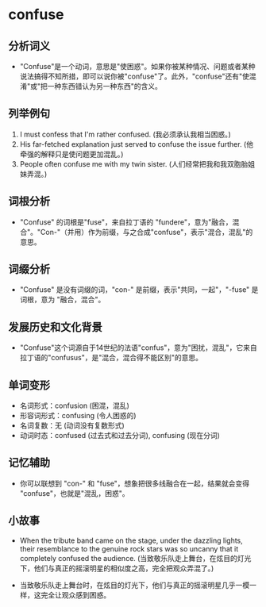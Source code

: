 # confuse

## 分析词义

  

*   "Confuse"是一个动词，意思是"使困惑"。如果你被某种情况、问题或者某种说法搞得不知所措，即可以说你被"confuse"了。此外，"confuse"还有"使混淆"或"把一种东西错认为另一种东西"的含义。

  

## 列举例句

  

1.  I must confess that I'm rather confused. (我必须承认我相当困惑。)
2.  His far-fetched explanation just served to confuse the issue further. (他牵强的解释只是使问题更加混乱。)
3.  People often confuse me with my twin sister. (人们经常把我和我双胞胎姐妹弄混。)

  

## 词根分析

  

*   "Confuse" 的词根是"fuse"，来自拉丁语的 "fundere"，意为"融合，混合"。"Con-"（并用）作为前缀，与之合成"confuse"，表示"混合，混乱"的意思。

  

## 词缀分析

  

*   "Confuse" 是没有词缀的词，"con-" 是前缀，表示"共同，一起"，"-fuse" 是词根，意为 "融合，混合"。

  

## 发展历史和文化背景

  

*   "Confuse"这个词源自于14世纪的法语"confus"，意为"困扰，混乱"，它来自拉丁语的"confusus"，是"混合，混合得不能区别"的意思。

  

## 单词变形

  

*   名词形式：confusion (困混，混乱)
*   形容词形式：confusing (令人困惑的)
*   名词复数：无 (动词没有复数形式)
*   动词时态：confused (过去式和过去分词), confusing (现在分词)

  

## 记忆辅助

  

*   你可以联想到 "con-" 和 "fuse"，想象把很多线融合在一起，结果就会变得 "confuse"，也就是"混乱，困惑"。

  

## 小故事

  

*   When the tribute band came on the stage, under the dazzling lights, their resemblance to the genuine rock stars was so uncanny that it completely confused the audience. (当致敬乐队走上舞台，在炫目的灯光下，他们与真正的摇滚明星的相似度之高，完全把观众弄混了。)
    
      
    
*   当致敬乐队走上舞台时，在炫目的灯光下，他们与真正的摇滚明星几乎一模一样，这完全让观众感到困惑。
